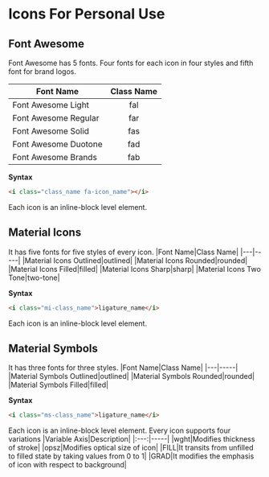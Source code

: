 # Icons For Personal Use
## Font Awesome
Font Awesome has 5 fonts. Four fonts for each icon in four styles and fifth font for brand logos.

|Font Name|Class Name|
|---------|:--------:|
|Font Awesome Light| fal|
|Font Awesome Regular|far|
|Font Awesome Solid|fas|
|Font Awesome Duotone|fad|
|Font Awesome Brands|fab|

__Syntax__
```html
<i class="class_name fa-icon_name"></i>
```
Each icon is an inline-block level element.

## Material Icons
It has five fonts for five styles of every icon.
|Font Name|Class Name|
|---|-----|
|Material Icons Outlined|outlined|
|Material Icons Rounded|rounded|
|Material Icons Filled|filled|
|Material Icons Sharp|sharp|
|Material Icons Two Tone|two-tone|

__Syntax__
```html
<i class="mi-class_name">ligature_name</i>
```
Each icon is an inline-block level element.

## Material Symbols
It has three fonts for three styles.
|Font Name|Class Name|
|---|-----|
|Material Symbols Outlined|outlined|
|Material Symbols Rounded|rounded|
|Material Symbols Filled|filled|

__Syntax__
```html
<i class="ms-class_name">ligature_name</i>
```
Each icon is an inline-block level element. Every icon supports four variations
|Variable Axis|Description|
|:---:|-----|
|wght|Modifies thickness of stroke|
|opsz|Modifies optical size of icon|
|FILL|It transits from unfilled to filled state by taking values from 0 to 1|
|GRAD|It modifies the emphasis of icon with respect to background|
